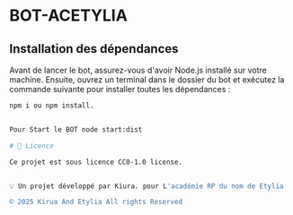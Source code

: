 # BOT-ACETYLIA

## Installation des dépendances

Avant de lancer le bot, assurez-vous d'avoir Node.js installé sur votre machine. Ensuite, ouvrez un terminal dans le dossier du bot et exécutez la commande suivante pour installer toutes les dépendances :

```sh
npm i ou npm install.


Pour Start le BOT node start:dist

# 📜 Licence

Ce projet est sous licence CC0-1.0 license.


💡 Un projet développé par Kiura. pour L'académie RP du nom de Etylia

© 2025 Kirua And Etylia All rights Reserved
